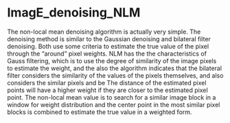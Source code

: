 # ImagE_denoising_NLM

The non-local mean denoising algorithm is actually very simple. The denoising method is similar to the Gaussian denoising and bilateral filter denoising. Both use some criteria to estimate the true value of the pixel through the “around” pixel weights.
NLM has the  the characteristics of Gauss filtering, which is to use the degree of similarity of the image pixels to estimate the weight, and the also the algorithm indicates that the bilateral filter considers the similarity of the values of the pixels themselves, and also considers the similar pixels and be The distance of the estimated pixel points will have a higher weight if they are closer to the estimated pixel point. The non-local mean value is to search for a similar image block in a window for weight distribution and the center point in the most similar pixel blocks is combined to estimate the true value in a weighted form.
